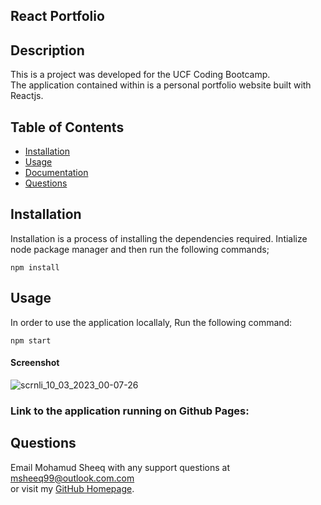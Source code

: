## React Portfolio


## Description

This is a project was developed for the UCF Coding Bootcamp.  
 The application contained within is a personal portfolio website built with Reactjs.

## Table of Contents

- [Installation](##Installation)
- [Usage](##Usage)
- [Documentation](##Documentation)
- [Questions](##Questions)

## Installation

Installation is a process of installing the dependencies required.
Intialize node package manager and then run the following commands;

```script
npm install
```

## Usage

In order to use the application locallaly, Run the following command:

```script
npm start
```

#### Screenshot

![scrnli_10_03_2023_00-07-26](https://user-images.githubusercontent.com/113865888/224190107-1edce9bc-01fd-4a40-812b-2d2448f34ab4.png)


### Link to the application running on Github Pages: 

## Questions

Email Mohamud Sheeq with any support questions at [msheeq99@outlook.com.com](mailto:msheeq990@outlook.com)\
or visit my [GitHub Homepage](https://github.com/msheeq99).
